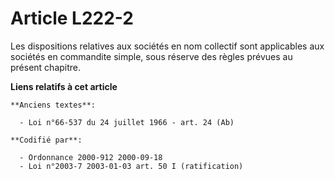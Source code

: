 # Article L222-2

Les dispositions relatives aux sociétés en nom collectif sont applicables aux sociétés en commandite simple, sous réserve des
règles prévues au présent chapitre.

**Liens relatifs à cet article**

	**Anciens textes**:

	  - Loi n°66-537 du 24 juillet 1966 - art. 24 (Ab)

	**Codifié par**:

	  - Ordonnance 2000-912 2000-09-18
	  - Loi n°2003-7 2003-01-03 art. 50 I (ratification)
